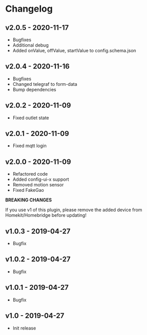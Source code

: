 # Changelog


## v2.0.5 - 2020-11-17
- Bugfixes
- Additional debug
- Added onValue, offValue, startValue to config.schema.json

## v2.0.4 - 2020-11-16
- Bugfixes
- Changed telegraf to form-data
- Bump dependencies

## v2.0.2 - 2020-11-09
- Fixed outlet state

## v2.0.1 - 2020-11-09
- Fixed mqtt login

## v2.0.0 - 2020-11-09
- Refactored code
- Added config-ui-x support
- Removed motion sensor
- Fixed FakeGao

**BREAKING CHANGES**

If you use v1 of this plugin, please remove the added device from Homekit/Homebridge before updating!

## v1.0.3 - 2019-04-27
- Bugfix


## v1.0.2 - 2019-04-27
- Bugfix


## v1.0.1 - 2019-04-27
- Bugfix


## v1.0 - 2019-04-27
- Init release
